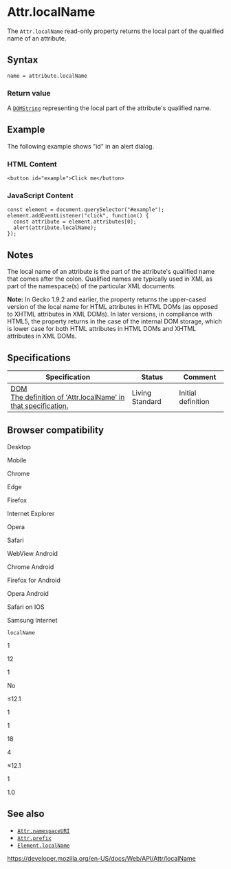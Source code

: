 # Attr.localName

The `Attr.localName` read-only property returns the local part of the qualified name of an attribute.

## Syntax

    name = attribute.localName

### Return value

A [`DOMString`](../domstring) representing the local part of the attribute's qualified name.

## Example

The following example shows "id" in an alert dialog.

### HTML Content

    <button id="example">Click me</button>

### JavaScript Content

    const element = document.querySelector("#example");
    element.addEventListener("click", function() {
      const attribute = element.attributes[0];
      alert(attribute.localName);
    });

## Notes

The local name of an attribute is the part of the attribute's qualified name that comes after the colon. Qualified names are typically used in XML as part of the namespace(s) of the particular XML documents.

**Note:** In Gecko 1.9.2 and earlier, the property returns the upper-cased version of the local name for HTML attributes in HTML DOMs (as opposed to XHTML attributes in XML DOMs). In later versions, in compliance with HTML5, the property returns in the case of the internal DOM storage, which is lower case for both HTML attributes in HTML DOMs and XHTML attributes in XML DOMs.

## Specifications

<table><thead><tr class="header"><th>Specification</th><th>Status</th><th>Comment</th></tr></thead><tbody><tr class="odd"><td><a href="https://dom.spec.whatwg.org/#dom-attr-localname">DOM<br />
<span class="small">The definition of 'Attr.localName' in that specification.</span></a></td><td><span class="spec-living">Living Standard</span></td><td>Initial definition</td></tr></tbody></table>

## Browser compatibility

Desktop

Mobile

Chrome

Edge

Firefox

Internet Explorer

Opera

Safari

WebView Android

Chrome Android

Firefox for Android

Opera Android

Safari on IOS

Samsung Internet

`localName`

1

12

1

No

≤12.1

1

1

18

4

≤12.1

1

1.0

## See also

- [`Attr.namespaceURI`](namespaceuri)
- [`Attr.prefix`](prefix)
- [`Element.localName`](../element/localname)

<a href="https://developer.mozilla.org/en-US/docs/Web/API/Attr/localName" class="_attribution-link">https://developer.mozilla.org/en-US/docs/Web/API/Attr/localName</a>
